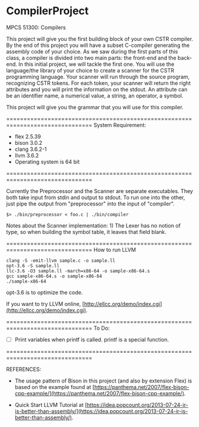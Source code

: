 # CompilerProject
MPCS 51300: Compilers

This project will give you the first building block of your own CSTR compiler. By the
end of this project you will have a subset C-compiler generating the assembly code
of your choice. As we saw during the first parts of this class, a compiler is divided
into two main parts: the front-end and the back-end. In this initial project, we will
tackle the first one. You will use the language/the library of your choice to create a
scanner for the CSTR programming language. Your scanner will run through the
source program, recognizing CSTR tokens. For each token, your scanner will return
the right attributes and you will print the information on the stdout.
An attribute can be an identifier name, a numerical value, a string, an operator, a
symbol.

This project will give you the grammar that you will use for this compiler.

===============================================================================
System Requirement:
* flex 2.5.39
* bison 3.0.2
* clang 3.6.2-1
* llvm 3.6.2
* Operating system is 64 bit


===============================================================================

Currently the Preprocessor and the Scanner are separate executables. They both
take input from stdin and output to stdout. To run one into the other, just pipe
the output from "preprocessor" into the input of "compiler".

    $> ./bin/preprocessor < foo.c | ./bin/compiler

Notes about the Scanner implementation:
    1) The Lexer has no notion of type, so when building the symbol table, it
       leaves that field blank.

===============================================================================
How to run LLVM

```
clang -S -emit-llvm sample.c -o sample.ll
opt-3.6 -S sample.ll
llc-3.6 -O3 sample.ll -march=x86-64 -o sample-x86-64.s
gcc sample-x86-64.s -o sample-x86-64
./sample-x86-64
```
opt-3.6 is to optimize the code. 

If you want to try LLVM online, [http://ellcc.org/demo/index.cgi](http://ellcc.org/demo/index.cgi).

===============================================================================
To Do:
- [ ] Print variables when printf is called. printf is a special function.

===============================================================================

REFERENCES:

* The usage pattern of Bison in this project (and also by extension Flex) is based
on the example found at [https://panthema.net/2007/flex-bison-cpp-example/](https://panthema.net/2007/flex-bison-cpp-example/).

* Quick Start LLVM Tutorial
at [https://idea.popcount.org/2013-07-24-ir-is-better-than-assembly/](https://idea.popcount.org/2013-07-24-ir-is-better-than-assembly/).